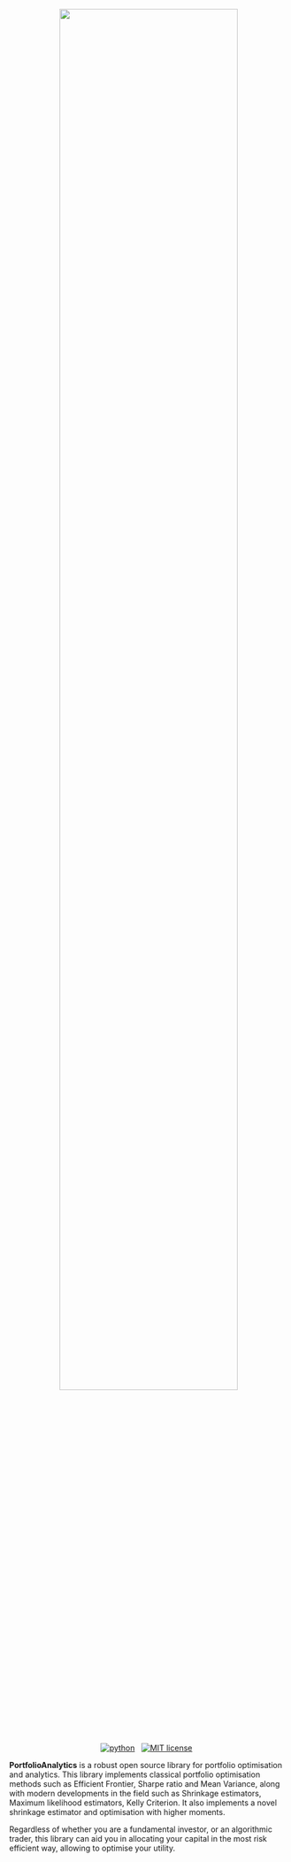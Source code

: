 <p align="center">
    <img width=80% src="https://github.com/VivekPa/PortfolioAnalytics/blob/master/media/logo_v2.png">
</p>

<p align="center">
    <a href="https://www.python.org/">
        <img src="https://ForTheBadge.com/images/badges/made-with-python.svg"
            alt="python"></a> &nbsp;
    <a href="https://opensource.org/licenses/MIT">
        <img src="https://img.shields.io/badge/License-MIT-brightgreen.svg?style=flat-square"
            alt="MIT license"></a> &nbsp;
</p>

**PortfolioAnalytics** is a robust open source library for portfolio optimisation and analytics. This library implements classical portfolio optimisation methods such as Efficient Frontier, Sharpe ratio and Mean Variance, along with modern developments in the field such as Shrinkage estimators, Maximum likelihood estimators, Kelly Criterion. It also implements a novel shrinkage estimator and optimisation with higher moments. 

Regardless of whether you are a fundamental investor, or an algorithmic trader, this library can aid you in allocating your capital in the most risk efficient way, allowing to optimise your utility. 
